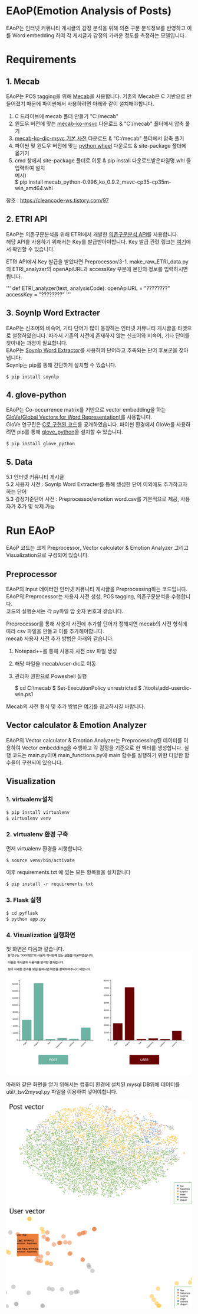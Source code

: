 EAoP(Emotion Analysis of Posts)
===============================

EAoP는 인터넷 커뮤니티 게시글의 감정 분석을 위해 의존 구문 분석정보를 반영하고 이를 Word embedding 하여 각 게시글과 감정의 가까운 정도를 측정하는 모델입니다. 

# Requirements

## 1. Mecab
EAoP는 POS tagging을 위해 [Mecab](https://bitbucket.org/eunjeon/mecab-ko-dic/src/master/)을 사용합니다. 
기존의 Mecab은 C 기반으로 만들어졌기 때문에 파이썬에서 사용하려면 아래와 같이 설치해야합니다. 

1. C 드라이브에 mecab 폴더 만들기 "C:/mecab"  
2. 윈도우 버전에 맞는 [mecab-ko-msvc](https://github.com/Pusnow/mecab-ko-msvc/releases/tag/release-0.9.2-msvc-3) 다운로드 & "C:/mecab" 폴더에서 압축 풀기  
3. [mecab-ko-dic-msvc 기본 사전](https://github.com/Pusnow/mecab-ko-dic-msvc/releases/tag/mecab-ko-dic-2.1.1-20180720-msvc) 다운로드 & "C:/mecab" 폴더에서 압축 풀기  
4. 파이썬 및 윈도우 버전에 맞는 [python wheel](https://github.com/Pusnow/mecab-python-msvc/releases/tag/mecab_python-0.996_ko_0.9.2_msvc-2) 다운로드 & site-package 폴더에 옮기기  
5. cmd 창에서 site-package 폴더로 이동 & pip install 다운로드받은파일명.whl 을 입력하여 설치  
예시)   
	$ pip install mecab_python-0.996_ko_0.9.2_msvc-cp35-cp35m-win_amd64.whl  
  
참조 : <https://cleancode-ws.tistory.com/97>

## 2. ETRI API
EAoP는 의존구문분석을 위해 ETRI에서 개발한 [의존구문분석 API](http://aiopen.etri.re.kr/guide_wiseNLU.php#group01)를 사용합니다.  
해당 API를 사용하기 위해서는 Key를 발급받아야합니다. Key 발급 관련 링크는 [여기](http://aiopen.etri.re.kr/key_main.php)에서 확인할 수 있습니다.  

ETRI API에서 Key 발급을 받았다면 Preprocessor/3-1. make_raw_ETRI_data.py의 ETRI_analyzer의 openApiURL과 accessKey 부분에 본인의 정보를 입력하시면 됩니다.  

'''
def ETRI_analyzer(text, analysisCode):
    openApiURL = "????????"
    accessKey = "????????"
'''

## 3. Soynlp Word Extracter
EAoP는 신조어와 비속어, 기타 단어가 많이 등장하는 인터넷 커뮤니티 게시글을 타겟으로 설정하였습니다. 따라서 기존의 사전에 존재하지 않는 신조어와 비속어, 기타 단어를 찾아내는 과정이 필요합니다.  
EAoP는 [Soynlp Word Extractor](https://github.com/lovit/soynlp)를 사용하여 단어라고 추측되는 단어 후보군을 찾아냅니다.  
Soynlp는 pip를 통해 간단하게 설치할 수 있습니다.  

	$ pip install soynlp 

## 4. glove-python
EAoP는 Co-occurrence matrix를 기반으로 vector embedding을 하는 [GloVe(Global Vectors for Word Representation)](https://nlp.stanford.edu/projects/glove/)를 사용합니다.   
GloVe 연구진은 [C로 구현된 코드](https://github.com/stanfordnlp/GloVe)를 공개하였습니다. 파이썬 환경에서 GloVe를 사용하려면 pip를 통해 [glove_python](https://github.com/maciejkula/glove-python)을 설치할 수 있습니다.  

	$ pip install glove_python

## 5. Data
5.1 인터넷 커뮤니티 게시글  
5.2 사용자 사전 : Soynlp Word Extracter를 통해 생성한 단어 이외에도 추가하고자 하는 단어  
5.3 감정기준단어 사전 : Preprocessor/emotion word.csv를 기본적으로 제공, 사용자가 추가 및 삭제 가능  

# Run EAoP

EAoP 코드는 크게 Preprocessor, Vector calculator & Emotion Analyzer 그리고 Visualization으로 구성되어 있습니다.   

## Preprocessor
EAoP의 Input 데이터인 인터넷 커뮤니티 게시글을 Preprocessing하는 코드입니다.  
EAoP의 Preprocessor는 사용자 사전 생성, POS tagging, 의존구문분석을 수행합니다.  
코드의 실행순서는 각 py파일 앞 숫자 번호과 같습니다.  

Preprocessor를 통해 사용자 사전에 추가할 단어가 정해지면 mecab의 사전 형식에 따라 csv 파일을 만들고 이를 추가해야합니다.  
mecab 사용자 사전 추가 방법은 아래와 같습니다.  

1. Notepad++를 통해 사용자 사전 csv 파일 생성  
2. 해당 파일을 mecab/user-dic로 이동   
3. 관리자 권한으로 Poweshell 실행  
  
	$ cd C:\mecab
	$ Set-ExecutionPolicy unrestricted
	$ .\tools\add-userdic-win.ps1

Mecab의 사전 형식 및 추가 방법은 [여기](https://bitbucket.org/eunjeon/mecab-ko-dic/src/df15a487444d88565ea18f8250330276497cc9b9/final/user-dic/README.md)를 참고하시길 바랍니다. 

## Vector calculator & Emotion Analyzer
EAoP의 Vector calculator & Emotion Analyzer는 Preprocessing된 데이터를 이용하여 Vector embedding을 수행하고 각 감정을 기준으로 한 벡터를 생성합니다. 
실행 코드는 main.py이며 main_functions.py에 main 함수를 실행하기 위한 다양한 함수들이 구현되어 있습니다.

## Visualization

### 1. virtualenv설치
	$ pip install virtualenv
	$ virtualenv venv

### 2. virtualenv 환경 구축
먼저 virtualenv 환경을 시행합니다.

	$ source venv/bin/activate

이후 requirements.txt 에 있는 모든 항목들을 설치합니다

	$ pip install -r requirements.txt

### 3. Flask 실행
	$ cd pyflask
	$ python app.py


### 4. Visualization 실행화면

첫 화면은 다음과 같습니다.
![index](./images/index.png)

아래와 같은 화면을 얻기 위해서는 컴퓨터 환경에 설치된 mysql DB위에 데이터를 util/_tsv2mysql.py 파일을 이용하여 넣어야합니다.

![post_vector](./images/post_vector.png)
![user_vector](./images/user_vector.png)


